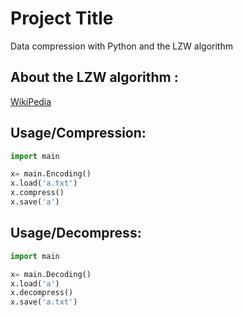 
# Project Title

Data compression with Python and the LZW algorithm


## About the LZW algorithm : 

[WikiPedia](https://en.wikipedia.org/wiki/Lempel%E2%80%93Ziv%E2%80%93Welch)


## Usage/Compression:

```python
import main 

x= main.Encoding()
x.load('a.txt')
x.compress()
x.save('a')

```

## Usage/Decompress:

```python
import main 

x= main.Decoding()
x.load('a')
x.decompress()
x.save('a.txt')

```
